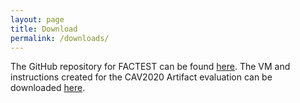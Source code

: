 ```yaml
---
layout: page
title: Download
permalink: /downloads/
---
```


The GitHub repository for FACTEST can be found [here](https://github.com/kmmille/FACTEST). The VM and instructions created for the CAV2020 Artifact evaluation can be downloaded [here](https://uofi.app.box.com/v/FACTESTInstructions).
